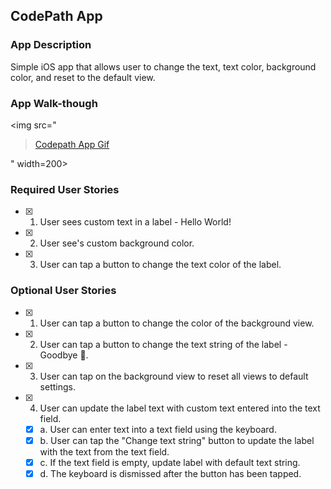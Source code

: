 ## CodePath App

### App Description
Simple iOS app that allows user to change the text, text color, background color, and reset to the default view.

### App Walk-though
<img src="<blockquote class="imgur-embed-pub" lang="en" data-id="ebzX7Gq"><a href="//imgur.com/ebzX7Gq">Codepath App Gif</a></blockquote><script async src="//s.imgur.com/min/embed.js" charset="utf-8"></script>" width=200><br>

### Required User Stories
- [x] 1. User sees custom text in a label - Hello World!
- [x] 2. User see's custom background color.
- [x] 3. User can tap a button to change the text color of the label.

### Optional User Stories
- [x] 1. User can tap a button to change the color of the background view.
- [x] 2. User can tap a button to change the text string of the label - Goodbye 👋.
- [x] 3. User can tap on the background view to reset all views to default settings.
- [x] 4. User can update the label text with custom text entered into the text field.
   - [x] a. User can enter text into a text field using the keyboard.
   - [x] b. User can tap the "Change text string" button to update the label with the text from the text field.
   - [x] c. If the text field is empty, update label with default text string.
   - [x] d. The keyboard is dismissed after the button has been tapped.
